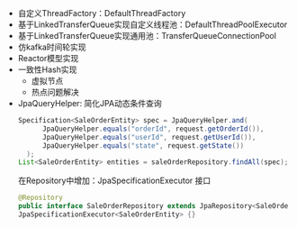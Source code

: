 
- 自定义ThreadFactory：DefaultThreadFactory
- 基于LinkedTransferQueue实现自定义线程池：DefaultThreadPoolExecutor
- 基于LinkedTransferQueue实现通用池：TransferQueueConnectionPool
- 仿kafka时间轮实现
- Reactor模型实现
- 一致性Hash实现
  - 虚拟节点
  - 热点问题解决
- JpaQueryHelper: 简化JPA动态条件查询
  ```java
  Specification<SaleOrderEntity> spec = JpaQueryHelper.and(
        JpaQueryHelper.equals("orderId", request.getOrderId()),
        JpaQueryHelper.equals("userId", request.getUserId()),
        JpaQueryHelper.equals("state", request.getState())
    );
  List<SaleOrderEntity> entities = saleOrderRepository.findAll(spec);
  ```
  在Repository中增加：JpaSpecificationExecutor 接口
  ```java
  @Repository
  public interface SaleOrderRepository extends JpaRepository<SaleOrderEntity, Long>,
  JpaSpecificationExecutor<SaleOrderEntity> {}
  ```